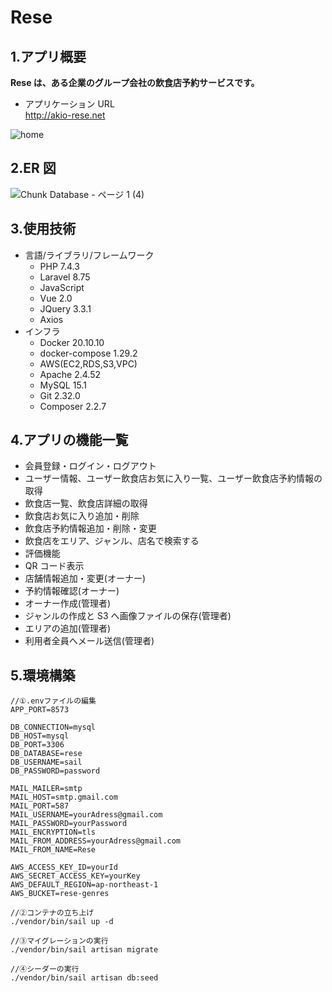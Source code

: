 # Rese

## 1.アプリ概要

**Rese は、ある企業のグループ会社の飲食店予約サービスです。**

-   アプリケーション URL  
    http://akio-rese.net

![home](https://user-images.githubusercontent.com/91531795/155330915-e217bb0d-e7ac-43b3-8fce-f0d155077d3b.png)

## 2.ER 図

![Chunk Database - ページ 1 (4)](https://user-images.githubusercontent.com/91531795/155963984-2aaa57e4-0beb-43aa-8a33-f5aab7ab6488.png)

## 3.使用技術

-   言語/ライブラリ/フレームワーク
    -   PHP 7.4.3
    -   Laravel 8.75
    -   JavaScript
    -   Vue 2.0
    -   JQuery 3.3.1
    -   Axios
-   インフラ
    -   Docker 20.10.10
    -   docker-compose 1.29.2
    -   AWS(EC2,RDS,S3,VPC)
    -   Apache 2.4.52
    -   MySQL 15.1
    -   Git 2.32.0
    -   Composer 2.2.7

## 4.アプリの機能一覧

-   会員登録・ログイン・ログアウト
-   ユーザー情報、ユーザー飲食店お気に入り一覧、ユーザー飲食店予約情報の取得
-   飲食店一覧、飲食店詳細の取得
-   飲食店お気に入り追加・削除
-   飲食店予約情報追加・削除・変更
-   飲食店をエリア、ジャンル、店名で検索する
-   評価機能
-   QR コード表示
-   店舗情報追加・変更(オーナー)
-   予約情報確認(オーナー)
-   オーナー作成(管理者)
-   ジャンルの作成と S3 へ画像ファイルの保存(管理者)
-   エリアの追加(管理者)
-   利用者全員へメール送信(管理者)

## 5.環境構築

```
//①.envファイルの編集
APP_PORT=8573

DB_CONNECTION=mysql
DB_HOST=mysql
DB_PORT=3306
DB_DATABASE=rese
DB_USERNAME=sail
DB_PASSWORD=password

MAIL_MAILER=smtp
MAIL_HOST=smtp.gmail.com
MAIL_PORT=587
MAIL_USERNAME=yourAdress@gmail.com
MAIL_PASSWORD=yourPassword
MAIL_ENCRYPTION=tls
MAIL_FROM_ADDRESS=yourAdress@gmail.com
MAIL_FROM_NAME=Rese

AWS_ACCESS_KEY_ID=yourId
AWS_SECRET_ACCESS_KEY=yourKey
AWS_DEFAULT_REGION=ap-northeast-1
AWS_BUCKET=rese-genres
```

```
//②コンテナの立ち上げ
./vendor/bin/sail up -d
```

```
//③マイグレーションの実行
./vendor/bin/sail artisan migrate
```

```
//④シーダーの実行
./vendor/bin/sail artisan db:seed
```
